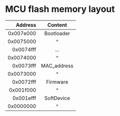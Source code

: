 # MCU flash memory layout 



| Address  | Content    |
| ------: | :--------: |
| 0x007e000| Bootloader |
| 0x0075000| ^          | 
| 0x0074fff| ...        |
| 0x0074000| ^          |
| 0x0073fff| MAC_address|
| 0x0073000| ^          | 
| 0x0072fff‬| Firmware   |
| 0x001f000| ^          |
| 0x001efff‬| SoftDevice |
| 0x0000000| ^          |

